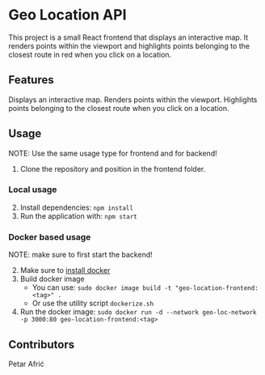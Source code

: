 # Geo Location API

This project is a small React frontend that displays an interactive map. It renders points within the viewport and highlights points belonging to the closest route in red when you click on a location.

## Features

Displays an interactive map.
Renders points within the viewport.
Highlights points belonging to the closest route when you click on a location.

## Usage

NOTE: Use the same usage type for frontend and for backend!

1. Clone the repository and position in the frontend folder.

### Local usage

2. Install dependencies: `npm install`
3. Run the application with: `npm start`

### Docker based usage

NOTE: make sure to first start the backend!

2. Make sure to [install docker](https://docs.docker.com/engine/install/)
3. Build docker image
   - You can use: `sudo docker image build -t "geo-location-frontend:<tag>" .`
   - Or use the utility script `dockerize.sh`
4. Run the docker image: `sudo docker run -d --network geo-loc-network -p 3000:80 geo-location-frontend:<tag>`

## Contributors

Petar Afrić